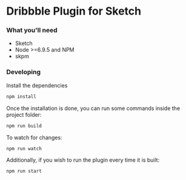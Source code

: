 # Dribbble Plugin for Sketch

### What you'll need

- Sketch
- Node >=6.9.5 and NPM
- skpm

### Developing

Install the dependencies

```bash
npm install
```

Once the installation is done, you can run some commands inside the project folder:

```bash
npm run build
```

To watch for changes:

```bash
npm run watch
```

Additionally, if you wish to run the plugin every time it is built:

```bash
npm run start
```
